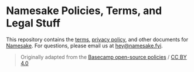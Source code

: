 # Namesake Policies, Terms, and Legal Stuff

This repository contains the [terms](terms/index.md), [privacy policy](privacy/index.md), and other documents for [Namesake](https://namesake.fyi). For questions, please email us at [hey@namesake.fyi](mailto:hey@namesake.fyi).

> Originally adapted from the [Basecamp open-source policies](https://github.com/basecamp/policies) / [CC BY 4.0](https://creativecommons.org/licenses/by/4.0/)
